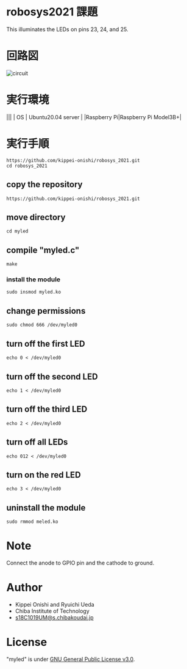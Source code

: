 # robosys2021 課題

This illuminates the LEDs on pins 23, 24, and 25.

# 回路図
![circuit](https://user-images.githubusercontent.com/94519129/143555711-ad96dca3-d6e3-4076-8bd0-e78166344446.png)
# 実行環境
|||
| OS | Ubuntu20.04 server |
|Raspberry Pi|Raspberry Pi Model3B+|
# 実行手順
```
https://github.com/kippei-onishi/robosys_2021.git
cd robosys_2021
```

## copy the repository  
`https://github.com/kippei-onishi/robosys_2021.git`  

## move directory  
`cd myled`  

## compile "myled.c"  
``make``

### install the module  
`sudo insmod myled.ko`  

## change permissions  
`sudo chmod 666 /dev/myled0`    


## turn off the first LED  
`echo 0 < /dev/myled0`  

## turn off the second LED  
`echo 1 < /dev/myled0`

## turn off the third LED  
`echo 2 < /dev/myled0`  

## turn off all LEDs  
`echo 012 < /dev/myled0`    


## turn on the red LED  
`echo 3 < /dev/myled0`  
  

## uninstall the module   
`sudo rmmod meled.ko`  

# Note
Connect the anode to GPIO pin and the cathode to ground.

# Author

* Kippei Onishi and Ryuichi Ueda  
* Chiba Institute of Technology  
* s18C1019UM@s.chibakoudai.jp  

# License

"myled" is under [GNU General Public License v3.0](https://ja.wikipedia.org/wiki/GNU_General_Public_License#%E3%83%90%E3%83%BC%E3%82%B8%E3%83%A7%E3%83%B33).
